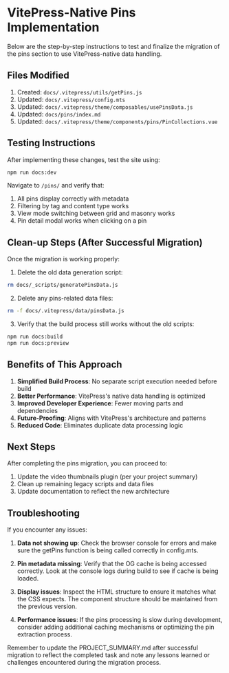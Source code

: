 # VitePress-Native Pins Implementation

Below are the step-by-step instructions to test and finalize the migration of the pins section to use VitePress-native data handling.

## Files Modified

1. Created: `docs/.vitepress/utils/getPins.js`
2. Updated: `docs/.vitepress/config.mts`
3. Updated: `docs/.vitepress/theme/composables/usePinsData.js`
4. Updated: `docs/pins/index.md`
5. Updated: `docs/.vitepress/theme/components/pins/PinCollections.vue`

## Testing Instructions

After implementing these changes, test the site using:

```bash
npm run docs:dev
```

Navigate to `/pins/` and verify that:
1. All pins display correctly with metadata
2. Filtering by tag and content type works
3. View mode switching between grid and masonry works
4. Pin detail modal works when clicking on a pin

## Clean-up Steps (After Successful Migration)

Once the migration is working properly:

1. Delete the old data generation script:
```bash
rm docs/_scripts/generatePinsData.js
```

2. Delete any pins-related data files:
```bash
rm -f docs/.vitepress/data/pinsData.js
```

3. Verify that the build process still works without the old scripts:
```bash
npm run docs:build
npm run docs:preview
```

## Benefits of This Approach

1. **Simplified Build Process**: No separate script execution needed before build
2. **Better Performance**: VitePress's native data handling is optimized
3. **Improved Developer Experience**: Fewer moving parts and dependencies
4. **Future-Proofing**: Aligns with VitePress's architecture and patterns
5. **Reduced Code**: Eliminates duplicate data processing logic

## Next Steps

After completing the pins migration, you can proceed to:
1. Update the video thumbnails plugin (per your project summary)
2. Clean up remaining legacy scripts and data files
3. Update documentation to reflect the new architecture

## Troubleshooting

If you encounter any issues:

1. **Data not showing up**: Check the browser console for errors and make sure the getPins function is being called correctly in config.mts.

2. **Pin metadata missing**: Verify that the OG cache is being accessed correctly. Look at the console logs during build to see if cache is being loaded.

3. **Display issues**: Inspect the HTML structure to ensure it matches what the CSS expects. The component structure should be maintained from the previous version.

4. **Performance issues**: If the pins processing is slow during development, consider adding additional caching mechanisms or optimizing the pin extraction process.

Remember to update the PROJECT_SUMMARY.md after successful migration to reflect the completed task and note any lessons learned or challenges encountered during the migration process.